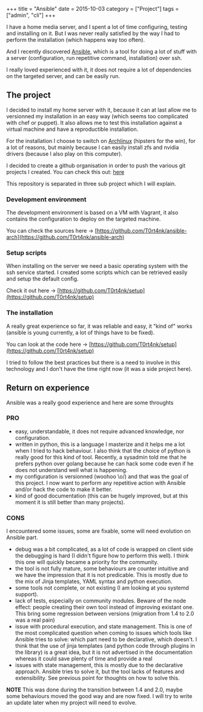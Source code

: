 +++
title = "Ansible"
date = 2015-10-03
category = ["Project"]
tags = ["admin", "cli"]
+++

I have a home media server, and I spent a lot of time configuring,
testing and installing on it. But I was never really satisfied by
the way I had to perform the installation (which happens way too often).

And I recently discovered [Ansible](https://www.ansible.com/), which
is a tool for doing a lot of stuff with a server
(configuration, run repetitive command, installation) over ssh.

I really loved experienced with it, it does not require a lot
of dependencies on the targeted server, and can be easily run.

## The project

I decided to install my home server with it, because it can at
last allow me to versionned my installation in an easy way
(which seems too complicated with chef or puppet). It also allows
me to test this installation against a virtual machine and have
a reproductible installation.

For the installation I choose to switch on [Archlinux](https://www.archlinux.org/)
(hipsters for the win), for a lot of reasons, but mainly because I can easily
install zfs and nvidia drivers (because I also play on
this computer).

I decided to create a github organisation in order to push the various git
projects I created. You can check this out: [here](https://github.com/T0rt4nk)

This repository is separated in three sub project which I will explain.

### Development environment

The development environment is based on a VM with Vagrant,
it also contains the configuration to deploy on the targeted machine.

You can check the sources here ->
[https://github.com/T0rt4nk/ansible-arch](https://github.com/T0rt4nk/ansible-arch)

### Setup scripts

When installing on the server we need a basic operating system with
the ssh service started. I created some scripts which can be retrieved
easily and setup the default config.

Check it out here ->
[https://github.com/T0rt4nk/setup](https://github.com/T0rt4nk/setup)

### The installation

A really great experience so far, it was reliable and easy, it "kind of" works
(ansible is young currently, a lot of things have to be fixed).

You can look at the code here ->
[https://github.com/T0rt4nk/setup](https://github.com/T0rt4nk/setup)

I tried to follow the best practices but there is a need to involve in this
technology and I don't have the time right now (it was a side project here).

## Return on experience

Ansible was a really good experience and here are some throughts

### PRO

  * easy, understandable, it does not require advanced knowledge, nor
    configuration.
  * written in python, this is a language I masterize and it helps me
    a lot when I tried to hack behaviour. I also think that the choice of
    python is really good for this kind of tool. Recently, a sysadmin told
    me that he prefers python over golang because he can hack some code
    even if he does not understand well what is happening.
  * my configuration is versionned (woohoo \o/) and that was the goal of
    this project. I now want to perform any repetitive action with Ansible
    and/or hack the code to make it better.
  * kind of good documentation (this can be hugely improved, but at this moment
    it is still better than many projects).

### CONS

I encountered some issues, some are fixable, some will need evolution on
Ansible part.

  * debug was a bit complicated, as a lot of code is wrapped on client side
    the debugging is hard (I didn't figure how to perform this well). I think
    this one will quickly became a priority for the community.
  * the tool is not fully mature, some behaviours are counter intuitive and
    we have the impression that it is not predicable. This is mostly due
    to the mix of Jinja templates, YAML syntax and python execution.
  * some tools not complete, or not existing (I am looking at you systemd
    support).
  * lack of tests, especially on community modules. Beware of the node effect:
    people creating their own tool instead of improving existant one. This
    bring some regression between versions (migration from 1.4 to 2.0 was a
    real pain)
  * issue with procedural execution, and state management. This is one of the
    most complicated question when coming to issues which tools like Ansible
    tries to solve: which part need to be declarative, which doesn't. I think
    that the use of jinja templates (and python code through plugins in the
    library) is a great idea, but it is not advertised in the documentation
    whereas it could save plenty of time and provide a real
  * issues with state management, this is mostly due to the declarative
    approach. Ansible tries to solve it, but the tool lacks of features and
    extensibility. See previous point for thoughts on how to solve this.


**NOTE** This was done during the transition between 1.4 and 2.0, maybe some
behaviours moved the good way and are now fixed. I will try to write an update
later when my project will need to evolve.

